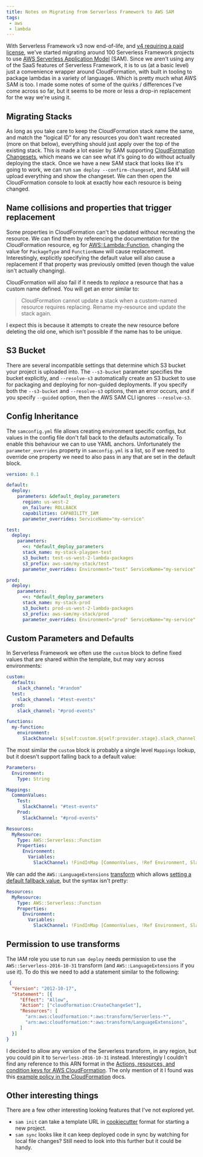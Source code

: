 ```yaml
---
title: Notes on Migrating from Serverless Framework to AWS SAM
tags: 
 - aws
 - lambda
---
```


With Serverless Framework v3 now end-of-life, and [v4 requiring a paid license](https://www.serverless.com/framework/docs/guides/upgrading-v4), we've started migrating around 100 Serverless Framework projects to use [AWS Serverless Application Model](https://aws.amazon.com/serverless/sam/) (SAM). Since we aren't using any of the SaaS features of Serverless Framework, it is to us (at a basic level) just a convenience wrapper around CloudFormation, with built in tooling to package lambdas in a variety of languages. Which is pretty much what AWS SAM is too. I made some notes of some of the quirks / differences I've come across so far, but it seems to be more or less a drop-in replacement for the way we're using it. 

## Migrating Stacks
As long as you take care to keep the CloudFormation stack name the same, and match the "logical ID" for any resources you don't want recreated (more on that below), everything should just apply over the top of the existing stack. This is made a lot easier by SAM supporting [CloudFormation Changesets](https://docs.aws.amazon.com/AWSCloudFormation/latest/UserGuide/using-cfn-updating-stacks-changesets.html), which means we can see what it's going to do without actually deploying the stack. Once we have a new SAM stack that looks like it's going to work, we can run `sam deploy --confirm-changeset`, and SAM will upload everything and show the changeset. We can then open the CloudFormation console to look at exactly how each resource is being changed. 

## Name collisions and properties that trigger replacement
Some properties in CloudFormation can't be updated without recreating the resource. We can find them by referencing the documentation for the CloudFormation resource, eg for [AWS::Lambda::Function](https://docs.aws.amazon.com/AWSCloudFormation/latest/UserGuide/aws-resource-lambda-function.html), changing the value for `PackageType` and `FunctionName` will cause replacement. Interestingly, explicitly specifying the default value will also cause a replacement if that property was previously omitted (even though the value isn't actually changing).

CloudFormation will also fail if it needs to *replace* a resource that has a custom name defined. You will get an error similar to: 

> CloudFormation cannot update a stack when a custom-named resource requires replacing. Rename my-resource and update the stack again.

I expect this is because it attempts to create the new resource before deleting the old one, which isn't possible if the name has to be unique.

## S3 Bucket
There are several incompatible settings that determine which S3 bucket your project is uploaded into. The `--s3-bucket` parameter specifies the bucket explicitly, and `--resolve-s3` automatically create an S3 bucket to use for packaging and deploying for non-guided deployments. If you specify both the `--s3-bucket` and `--resolve-s3` options, then an error occurs, and if you specify `--guided` option, then the AWS SAM CLI ignores `--resolve-s3`. 

## Config Inheritance
The `samconfig.yml` file allows creating environment specific configs, but values in the config file don't fall back to the defaults automatically. To enable this behaviour we can to use YAML anchors. Unfortunately the `parameter_overrides` property in `samconfig.yml` is a list, so if we need to override one property we need to also pass in any that are set in the default block.

```yaml
version: 0.1

default:
  deploy:
    parameters: &default_deploy_parameters
      region: us-west-2
      on_failure: ROLLBACK
      capabilities: CAPABILITY_IAM
      parameter_overrides: ServiceName="my-service"

test:
  deploy:
    parameters:
      <<: *default_deploy_parameters
      stack_name: my-stack-playpen-test
      s3_bucket: test-us-west-2-lambda-packages
      s3_prefix: aws-sam/my-stack/test
      parameter_overrides: Environment="test" ServiceName="my-service"

prod:
  deploy:
    parameters:
      <<: *default_deploy_parameters
      stack_name: my-stack-prod
      s3_bucket: prod-us-west-2-lambda-packages
      s3_prefix: aws-sam/my-stack/prod
      parameter_overrides: Environment="prod" ServiceName="my-service"
```
## Custom Parameters and Defaults
In Serverless Framework we often use the `custom` block to define fixed values that are shared within the template, but may vary across environments:

```yaml
custom:
  defaults:
    slack_channel: "#random"
  test:
    slack_channel: "#test-events"
  prod:
    slack_channel: "#prod-events"

functions:
  my-function:
    environment:
      SlackChannel: ${self:custom.${self:provider.stage}.slack_channel, self:custom.defaults.slack_channel}
```

The most similar the `custom` block is probably a single level `Mappings` lookup, but it doesn't support falling back to a default value:

```yaml
Parameters:
  Environment:
    Type: String

Mappings:
  CommonValues:
    Test:
      SlackChannel: "#test-events"
    Prod:
      SlackChannel: "#prod-events"

Resources:
  MyResource:
    Type: AWS::Serverless::Function
    Properties:
      Environment:
        Variables:
          SlackChannel: !FindInMap [CommonValues, !Ref Environment, SlackChannel]
```

We can add the `AWS::LanguageExtensions` [transform](https://docs.aws.amazon.com/AWSCloudFormation/latest/UserGuide/transform-reference.html) which allows [setting a default fallback value](https://docs.aws.amazon.com/AWSCloudFormation/latest/UserGuide/intrinsic-function-reference-findinmap-enhancements.html), but the syntax isn't pretty:

```yaml
Resources:
  MyResource:
    Type: AWS::Serverless::Function
    Properties:
      Environment:
        Variables:
          SlackChannel: !FindInMap [CommonValues, !Ref Environment, SlackChannel, DefaultValue: !FindInMap [CommonValues, Defaults, SlackChannel]]
```

## Permission to use transforms
The IAM role you use to run `sam deploy` needs permission to use the `AWS::Serverless-2016-10-31` transform (and `AWS::LanguageExtensions` if you use it). To do this we need to add a statement similar to the following:

```json
 {
  "Version": "2012-10-17",
  "Statement": [{
     "Effect": "Allow",
     "Action": ["cloudformation:CreateChangeSet"],
     "Resources": [
       "arn:aws:cloudformation:*:aws:transform/Serverless-*",
       "arn:aws:cloudformation:*:aws:transform/LanguageExtensions",
     ]
  }]
}
```

I decided to allow any version of the Serverless transform, in any region, but you could pin it to `Serverless-2016-10-31` instead. Interestingly I couldn't find any reference to this ARN format in the [Actions, resources, and condition keys for AWS CloudFormation](https://docs.aws.amazon.com/service-authorization/latest/reference/list_awscloudformation.html). The only mention of it I found was this [example policy in the CloudFormation](https://docs.aws.amazon.com/AWSCloudFormation/latest/UserGuide/control-access-with-iam.html#resource-level-permissions) docs.

## Other interesting things

There are a few other interesting looking features that I've not explored yet. 

- `sam init` can take a template URL in [cookiecutter](https://cookiecutter.readthedocs.io/en/latest/README.html) format for starting a new project.
- `sam sync` looks like it can keep deployed code in sync by watching for local file changes? Still need to look into this further but it could be handy.
